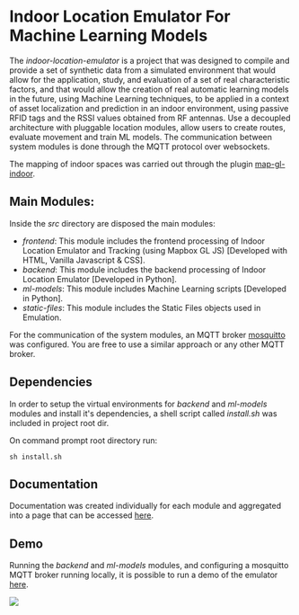 # Indoor Location Emulator For Machine Learning Models  

The <em>indoor-location-emulator</em> is a project that was designed to compile and provide a set of synthetic data from a simulated environment that would allow for the application, study, and evaluation of a set of real characteristic factors, and that would allow the creation of real automatic learning models in the future, using Machine Learning techniques, to be applied in a context of asset localization and prediction in an indoor environment, using passive RFID tags and the RSSI values obtained from RF antennas. Use a decoupled architecture with pluggable location modules, allow users to create routes, evaluate movement and train ML models. The communication between system modules is done through the MQTT protocol over websockets.

The mapping of indoor spaces was carried out through the plugin [map-gl-indoor](https://github.com/map-gl-indoor/map-gl-indoor).

## Main Modules:

Inside the <em>src</em> directory are disposed the main modules:
- <em>frontend</em>: This module includes the frontend processing of Indoor Location Emulator and Tracking (using Mapbox GL JS) [Developed with HTML, Vanilla Javascript & CSS].
- <em>backend</em>: This module includes the backend processing of Indoor Location Emulator [Developed in Python].
- <em>ml-models</em>: This module includes Machine Learning scripts [Developed in Python]. 
- <em>static-files</em>: This module includes the Static Files objects used in Emulation.

For the communication of the system modules, an MQTT broker [mosquitto](https://mosquitto.org/download/) was configured. You are free to use a similar approach or any other MQTT broker.

## Dependencies
In order to setup the virtual environments for <em>backend</em> and <em>ml-models</em> modules and install it's dependencies, a shell script called <em>install.sh</em> was included in project root dir.

On command prompt root directory run:
```
sh install.sh
```

## Documentation 

Documentation was created individually for each module and aggregated into a page that can be accessed [here](https://atnog.github.io/indoor-location-emulator/).

## Demo

Running the <em>backend</em> and <em>ml-models</em> modules, and configuring a mosquitto MQTT broker running locally, it is possible to run a demo of the emulator [here](https://atnog.github.io/indoor-location-emulator/src/frontend/).


<img src="https://atnog.github.io/indoor-location-emulator/src/static-files/icons/Screenshot_emulator_1.png" style="max-width:800px" />